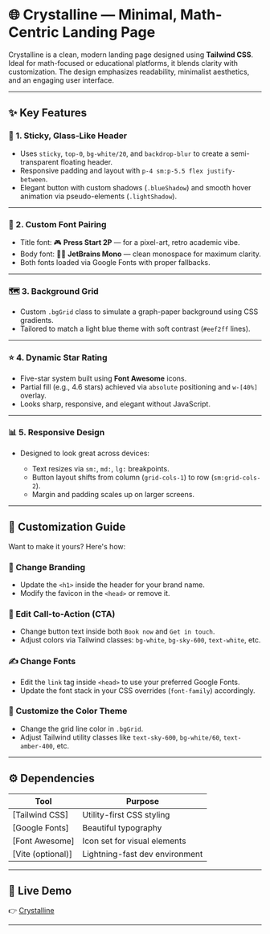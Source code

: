 # 🌐 Crystalline — Minimal, Math-Centric Landing Page

Crystalline is a clean, modern landing page designed using **Tailwind CSS**. Ideal for math-focused or educational platforms, it blends clarity with customization. The design emphasizes readability, minimalist aesthetics, and an engaging user interface.

---

## ✨ Key Features

### 📌 1. **Sticky, Glass-Like Header**

* Uses `sticky`, `top-0`, `bg-white/20`, and `backdrop-blur` to create a semi-transparent floating header.
* Responsive padding and layout with `p-4 sm:p-5.5 flex justify-between`.
* Elegant button with custom shadows (`.blueShadow`) and smooth hover animation via pseudo-elements (`.lightShadow`).

---

### 🧠 2. **Custom Font Pairing**

* Title font: 🎮 **Press Start 2P** — for a pixel-art, retro academic vibe.
* Body font: 🧑‍💻 **JetBrains Mono** — clean monospace for maximum clarity.
* Both fonts loaded via Google Fonts with proper fallbacks.

---

### 🗺 3. **Background Grid**

* Custom `.bgGrid` class to simulate a graph-paper background using CSS gradients.
* Tailored to match a light blue theme with soft contrast (`#eef2ff` lines).

---

### ⭐ 4. **Dynamic Star Rating**

* Five-star system built using **Font Awesome** icons.
* Partial fill (e.g., 4.6 stars) achieved via `absolute` positioning and `w-[40%]` overlay.
* Looks sharp, responsive, and elegant without JavaScript.

---

### 📊 5. **Responsive Design**

* Designed to look great across devices:

  * Text resizes via `sm:`, `md:`, `lg:` breakpoints.
  * Button layout shifts from column (`grid-cols-1`) to row (`sm:grid-cols-2`).
  * Margin and padding scales up on larger screens.

---

## 🧰 Customization Guide

Want to make it yours? Here's how:

### 🎨 Change Branding

* Update the `<h1>` inside the header for your brand name.
* Modify the favicon in the `<head>` or remove it.

### 🎯 Edit Call-to-Action (CTA)

* Change button text inside both `Book now` and `Get in touch`.
* Adjust colors via Tailwind classes: `bg-white`, `bg-sky-600`, `text-white`, etc.

### ✍ Change Fonts

* Edit the `link` tag inside `<head>` to use your preferred Google Fonts.
* Update the font stack in your CSS overrides (`font-family`) accordingly.

### 🌈 Customize the Color Theme

* Change the grid line color in `.bgGrid`.
* Adjust Tailwind utility classes like `text-sky-600`, `bg-white/60`, `text-amber-400`, etc.

---

## ⚙️ Dependencies

| Tool               | Purpose                        |
| ------------------ | ------------------------------ |
| \[Tailwind CSS]    | Utility-first CSS styling      |
| \[Google Fonts]    | Beautiful typography           |
| \[Font Awesome]    | Icon set for visual elements   |
| \[Vite (optional)] | Lightning-fast dev environment |

---

## 🚀 Live Demo

👉 [Crystalline](https://crystalline-math.netlify.app/)

---

